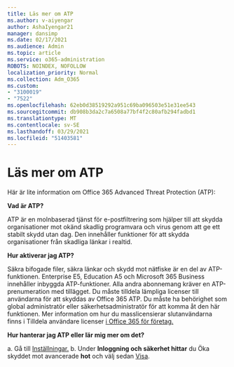```yaml
---
title: Läs mer om ATP
ms.author: v-aiyengar
author: AshaIyengar21
manager: dansimp
ms.date: 02/17/2021
ms.audience: Admin
ms.topic: article
ms.service: o365-administration
ROBOTS: NOINDEX, NOFOLLOW
localization_priority: Normal
ms.collection: Adm_O365
ms.custom:
- "3100019"
- "7522"
ms.openlocfilehash: 62eb0d38519292a951c69ba096503e51e31ee543
ms.sourcegitcommit: db908b3da2c7a6508a77bf4f2c80afb294fadbd1
ms.translationtype: MT
ms.contentlocale: sv-SE
ms.lasthandoff: 03/29/2021
ms.locfileid: "51403581"
---
```

# <a name="learn-about-atp"></a>Läs mer om ATP

Här är lite information om Office 365 Advanced Threat Protection (ATP):

**Vad är ATP?**

ATP är en molnbaserad tjänst för e-postfiltrering som hjälper till att skydda organisationer mot okänd skadlig programvara och virus genom att ge ett stabilt skydd utan dag. Den innehåller funktioner för att skydda organisationer från skadliga länkar i realtid.

**Hur aktiverar jag ATP?**

Säkra bifogade filer, säkra länkar och skydd mot nätfiske är en del av ATP-funktionen. Enterprise E5, Education A5 och Microsoft 365 Business innehåller inbyggda ATP-funktioner. Alla andra abonnemang kräver en ATP-prenumeration med tillägget. Du måste tilldela lämpliga licenser till användarna för att skyddas av Office 365 ATP. Du måste ha behörighet som global administratör eller säkerhetsadministratör för att komma åt den här funktionen. Mer information om hur du masslicensierar slutanvändarna finns i Tilldela användare licenser [i Office 365 för företag.](https://go.microsoft.com/fwlink/?linkid=2093435)

**Hur hanterar jag ATP eller lär mig mer om det?**

a. Gå till [Inställningar.](https://go.microsoft.com/fwlink/p/?linkid=2075721)
b. Under **Inloggning och säkerhet hittar** du Öka skyddet mot avancerade **hot** och välj sedan [Visa](https://go.microsoft.com/fwlink/?linkid=2109302).

